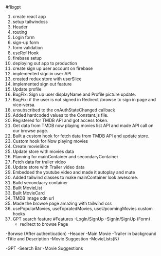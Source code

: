 #flixgpt
1. create react app
2. setup tailwindcss
3. Header
4. routing
5. Login form
6. sign-up form
7. form validation
8. useRef Hook
9. firebase setup
10. deploying out app to production
11. create sign up user account on firebase
12. implemented sign in user API
13. created redux store with userSlice
14. implemented sign out feature
15. Update profile
16. BugFix: Sign up user displayName and Profile picture update.
17. BugFix: if the user is not signed in Redirect /browse to sign in page and vice-versa.
18. unsubscribed to the onAuthStateChanged callback
19. Added hardcoded values to the Constant.js file.
20. Registered for TMDB API and got access token.
21. Get data from TMDB now playing movies list API and made API call on our browse page.
22. Built a custom hook for fetch data from TMDB API and update store.
23. Custom hook for Now playing movies
24. Create movieSlice
25. Update store with movies data
26. Planning for mainContainer and secondaryContainer
27. Fetch data for trailer video
28. Update store with Trailer video data
29. Embedded the youtube video and made it autoplay and mute
30. Added tailwind classes to make mainContainer look awesome.
31. Build secondaary container
32. Built MovieList
33. Built MovieCard
34. TMDB Image cdn url
35. Made the browse page amazing with tailwind css
36. usePopularMovies, useTopratedMovies, useUpcomingMovies custom hooks
37. GPT search feature
#Features
-LogIn/SignUp
    -SignIn/SignUp (Form)
    - redirect to browse Page 

-Borwse (After authentication)
    -Header
    -Main Movie
        -Trailer in background
        -Title and Description
        -Movie Suggestion
            -MovieLists(N)

-GPT
    -Search Bar
    -Movie Suggestions